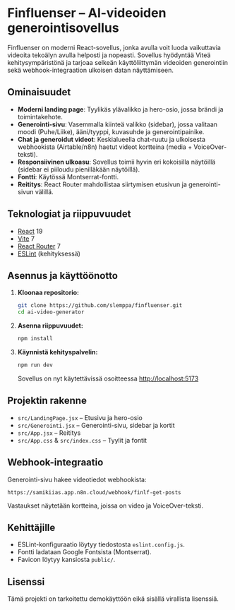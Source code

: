 # Finfluenser – AI-videoiden generointisovellus

Finfluenser on moderni React-sovellus, jonka avulla voit luoda vaikuttavia videoita tekoälyn avulla helposti ja nopeasti. Sovellus hyödyntää Viteä kehitysympäristönä ja tarjoaa selkeän käyttöliittymän videoiden generointiin sekä webhook-integraation ulkoisen datan näyttämiseen.

## Ominaisuudet

- **Moderni landing page**: Tyylikäs ylävalikko ja hero-osio, jossa brändi ja toimintakehote.
- **Generointi-sivu**: Vasemmalla kiinteä valikko (sidebar), jossa valitaan moodi (Puhe/Liike), ääni/tyyppi, kuvasuhde ja generointipainike.
- **Chat ja generoidut videot**: Keskialueella chat-ruutu ja ulkoisesta webhookista (Airtable/n8n) haetut videot kortteina (media + VoiceOver-teksti).
- **Responsiivinen ulkoasu**: Sovellus toimii hyvin eri kokoisilla näytöillä (sidebar ei piiloudu pienilläkään näytöillä).
- **Fontti**: Käytössä Montserrat-fontti.
- **Reititys**: React Router mahdollistaa siirtymisen etusivun ja generointi-sivun välillä.

## Teknologiat ja riippuvuudet

- [React](https://react.dev/) 19
- [Vite](https://vitejs.dev/) 7
- [React Router](https://reactrouter.com/) 7
- [ESLint](https://eslint.org/) (kehityksessä)

## Asennus ja käyttöönotto

1. **Kloonaa repositorio:**
   ```bash
   git clone https://github.com/slemppa/finfluenser.git
   cd ai-video-generator
   ```
2. **Asenna riippuvuudet:**
   ```bash
   npm install
   ```
3. **Käynnistä kehityspalvelin:**
   ```bash
   npm run dev
   ```
   Sovellus on nyt käytettävissä osoitteessa [http://localhost:5173](http://localhost:5173)

## Projektin rakenne

- `src/LandingPage.jsx` – Etusivu ja hero-osio
- `src/Generointi.jsx` – Generointi-sivu, sidebar ja kortit
- `src/App.jsx` – Reititys
- `src/App.css` & `src/index.css` – Tyylit ja fontit

## Webhook-integraatio

Generointi-sivu hakee videotiedot webhookista:
```
https://samikiias.app.n8n.cloud/webhook/finlf-get-posts
```
Vastaukset näytetään kortteina, joissa on video ja VoiceOver-teksti.

## Kehittäjille

- ESLint-konfiguraatio löytyy tiedostosta `eslint.config.js`.
- Fontti ladataan Google Fontsista (Montserrat).
- Favicon löytyy kansiosta `public/`.

## Lisenssi

Tämä projekti on tarkoitettu demokäyttöön eikä sisällä virallista lisenssiä.
